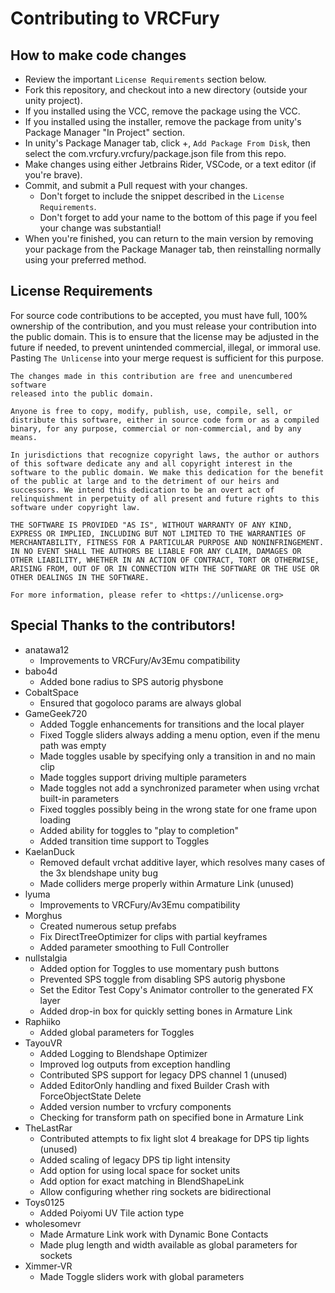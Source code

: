 # Contributing to VRCFury

## How to make code changes

* Review the important `License Requirements` section below.
* Fork this repository, and checkout into a new directory (outside your unity project).
* If you installed using the VCC, remove the package using the VCC.
* If you installed using the installer, remove the package from unity's Package Manager "In Project" section.
* In unity's Package Manager tab, click +, `Add Package From Disk`, then select the com.vrcfury.vrcfury/package.json file from this repo.
* Make changes using either Jetbrains Rider, VSCode, or a text editor (if you're brave).
* Commit, and submit a Pull request with your changes.
  * Don't forget to include the snippet described in the `License Requirements`.
  * Don't forget to add your name to the bottom of this page if you feel your change was substantial!
* When you're finished, you can return to the main version by removing your package from the Package Manager tab, then reinstalling normally using your preferred method.

## License Requirements

For source code contributions to be accepted, you must have full, 100% ownership of the contribution, and you must release your contribution into the public domain. This is to ensure that the license may be adjusted in the future if needed, to prevent unintended commercial, illegal, or immoral use. Pasting `The Unlicense` into your merge request is sufficient for this purpose.

```
The changes made in this contribution are free and unencumbered software
released into the public domain.

Anyone is free to copy, modify, publish, use, compile, sell, or
distribute this software, either in source code form or as a compiled
binary, for any purpose, commercial or non-commercial, and by any
means.

In jurisdictions that recognize copyright laws, the author or authors
of this software dedicate any and all copyright interest in the
software to the public domain. We make this dedication for the benefit
of the public at large and to the detriment of our heirs and
successors. We intend this dedication to be an overt act of
relinquishment in perpetuity of all present and future rights to this
software under copyright law.

THE SOFTWARE IS PROVIDED "AS IS", WITHOUT WARRANTY OF ANY KIND,
EXPRESS OR IMPLIED, INCLUDING BUT NOT LIMITED TO THE WARRANTIES OF
MERCHANTABILITY, FITNESS FOR A PARTICULAR PURPOSE AND NONINFRINGEMENT.
IN NO EVENT SHALL THE AUTHORS BE LIABLE FOR ANY CLAIM, DAMAGES OR
OTHER LIABILITY, WHETHER IN AN ACTION OF CONTRACT, TORT OR OTHERWISE,
ARISING FROM, OUT OF OR IN CONNECTION WITH THE SOFTWARE OR THE USE OR
OTHER DEALINGS IN THE SOFTWARE.

For more information, please refer to <https://unlicense.org>
```

## Special Thanks to the contributors!

* anatawa12
  * Improvements to VRCFury/Av3Emu compatibility
* babo4d
  * Added bone radius to SPS autorig physbone
* CobaltSpace
  * Ensured that gogoloco params are always global
* GameGeek720
  * Added Toggle enhancements for transitions and the local player
  * Fixed Toggle sliders always adding a menu option, even if the menu path was empty
  * Made toggles usable by specifying only a transition in and no main clip
  * Made toggles support driving multiple parameters
  * Made toggles not add a synchronized parameter when using vrchat built-in parameters
  * Fixed toggles possibly being in the wrong state for one frame upon loading
  * Added ability for toggles to "play to completion"
  * Added transition time support to Toggles
* KaelanDuck
  * Removed default vrchat additive layer, which resolves many cases of the 3x blendshape unity bug
  * Made colliders merge properly within Armature Link (unused)
* lyuma
  * Improvements to VRCFury/Av3Emu compatibility
* Morghus
  * Created numerous setup prefabs
  * Fix DirectTreeOptimizer for clips with partial keyframes
  * Added parameter smoothing to Full Controller
* nullstalgia
  * Added option for Toggles to use momentary push buttons
  * Prevented SPS toggle from disabling SPS autorig physbone
  * Set the Editor Test Copy's Animator controller to the generated FX layer
  * Added drop-in box for quickly setting bones in Armature Link
* Raphiiko
  * Added global parameters for Toggles
* TayouVR
  * Added Logging to Blendshape Optimizer
  * Improved log outputs from exception handling
  * Contributed SPS support for legacy DPS channel 1 (unused)
  * Added EditorOnly handling and fixed Builder Crash with ForceObjectState Delete
  * Added version number to vrcfury components
  * Checking for transform path on specified bone in Armature Link
* TheLastRar
  * Contributed attempts to fix light slot 4 breakage for DPS tip lights (unused)
  * Added scaling of legacy DPS tip light intensity
  * Add option for using local space for socket units
  * Add option for exact matching in BlendShapeLink
  * Allow configuring whether ring sockets are bidirectional
* Toys0125
  * Added Poiyomi UV Tile action type
* wholesomevr
  * Made Armature Link work with Dynamic Bone Contacts
  * Made plug length and width available as global parameters for sockets
* Ximmer-VR
  * Made Toggle sliders work with global parameters
